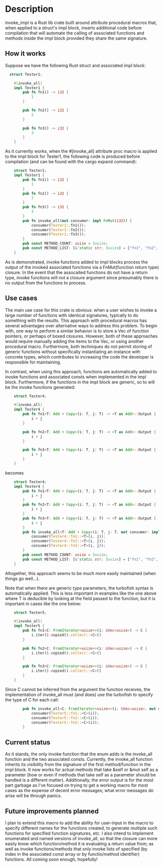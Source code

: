 # Description

invoke_impl is a Rust lib crate built around attribute procedural macros that, when applied to a struct's impl block, inserts additional code before compilation that will automate the calling of associated functions and methods inside the impl block provided they share the same signature. 

## How it works

Suppose we have the following Rust struct and associated impl block:

```Rust
  struct Tester1;

    #[invoke_all]
    impl Tester1 {
        pub fn fn1() -> i32 {
            1
        }

        pub fn fn2() -> i32 {
            2
        }

        pub fn fn3() -> i32 {
            3
        }
    }
```

As it currently works, when the #[invoke_all] attribute proc macro is applied to the impl block for Tester1, the following code is produced before compilation (and can be found with the cargo expand command):

```Rust
    struct Tester1;
    impl Tester1 {
        pub fn fn1() -> i32 {
            1
        }
        pub fn fn2() -> i32 {
            2
        }
        pub fn fn3() -> i32 {
            3
        }
        pub fn invoke_all(mut consumer: impl FnMut(i32)) {
            consumer(Tester1::fn1());
            consumer(Tester1::fn2());
            consumer(Tester1::fn3());
        }
        pub const METHOD_COUNT: usize = 3usize;
        pub const METHOD_LIST: [&'static str; 3usize] = ["fn1", "fn2", "fn3"];
    }
```

As is demonstrated, invoke functions added to impl blocks process the output of the invoked associated functions via a FnMut(function return type) closure. In the event that the assocaited functions do not have a return type, invoke functions will not a closure argument since presumably there is no output from the functions to process. 

## Use cases

The main use case for this crate is obvious: when a user wishes to invoke a large number of functions with identical signatures, typically to do something with the results. This approach with procedural macros has several advantages over alternative ways to address this problem. To begin with, one way to perform a similar behavior is to store a Vec of function pointers, or perhaps of boxed closures. However, both of these approaches would require manually adding the items to the Vec, or using another procedural macro. Furthermore, both techniques do not permit storing of generic functions without specifically instantiating an instance with concrete types, which contributes to increasing the code the developer is responsible for maintaining. 

In contrast, when using this approach, functions are automatically added to invoke functions and associated consts when implemented in the impl block. Furthermore, if the functions in the impl block are generic, so to will be the invoke functions generated:

```Rust
    struct Tester4;

    #[invoke_all]
    impl Tester4 {
        pub fn fn1<T: Add + Copy>(i: T, j: T) -> <T as Add>::Output {
            i + j
        }

        pub fn fn2<T: Add + Copy>(i: T, j: T) -> <T as Add>::Output {
            i + j
        }

        pub fn fn3<T: Add + Copy>(i: T, j: T) -> <T as Add>::Output {
            i + j
        }
    }
```

becomes 

```Rust
    struct Tester4;
    impl Tester4 {
        pub fn fn1<T: Add + Copy>(i: T, j: T) -> <T as Add>::Output {
            i + j
        }
        pub fn fn2<T: Add + Copy>(i: T, j: T) -> <T as Add>::Output {
            i + j
        }
        pub fn fn3<T: Add + Copy>(i: T, j: T) -> <T as Add>::Output {
            i + j
        }
        pub fn invoke_all<T: Add + Copy>(i: T, j: T, mut consumer: impl FnMut(<T as Add>::Output)) {
            consumer(Tester4::fn1::<T>(i, j));
            consumer(Tester4::fn2::<T>(i, j));
            consumer(Tester4::fn3::<T>(i, j));
        }
        pub const METHOD_COUNT: usize = 3usize;
        pub const METHOD_LIST: [&'static str; 3usize] = ["fn1", "fn2", "fn3"];
    }
```

Altogether, this approach seems to be much more easily maintained (when things go well...).

Note that when there are generic type parameters, the turbofish syntax is automatically applied. This is less important in examples like the one above where T is deducible by looking at the field passed to the function, but it is important in cases like the one below: 

```Rust
    struct Tester5;

    #[invoke_all]
    impl Tester5 {
        pub fn fn1<C: FromIterator<usize>>(i: &Vec<usize>) -> C {
            i.iter().copied().collect::<C>()
        }

        pub fn fn2<C: FromIterator<usize>>(i: &Vec<usize>) -> C {
            i.iter().copied().collect::<C>()
        }

        pub fn fn3<C: FromIterator<usize>>(i: &Vec<usize>) -> C {
            i.iter().copied().collect::<C>()
        }
    }
```

Since C cannot be inferred from the argument the function receives, the implementation of invoke_all must (and does) use the turbofish to specify the type of C for each call:

```Rust
        pub fn invoke_all<C: FromIterator<usize>>(i: &Vec<usize>, mut consumer: impl FnMut(C)) {
            consumer(Tester5::fn1::<C>(i));
            consumer(Tester5::fn2::<C>(i));
            consumer(Tester5::fn3::<C>(i));
        }
```

## Current status

As it stands, the only invoke function that the enum adds is the invoke_all function and the two associated consts. Currently, the invoke_all function inherits its visibility from the signature of the first method/function in the impl block. It now works for actual methods that take &self or &mut self as a parameter (how or even if methods that take self as a parameter should be handled is a different matter). Additionally, the error output is for the most part garbage as I've focused on trying to get a working macro for most cases as the expense of decent error messages; what error messages do arise will be through panics.

## Future improvements planned

I plan to extend this macro to add the ability for user-input in the macro to specify different names for the functions created, to generate multiple such functions for specified function signatures, etc. I also intend to implement enumerated and named versions of invoke_all, so that the closure can more easily know which function/method it is evaluating a return value from; as well as invoke functions/methods that only invoke lists of specified (by index in the associated const array or by functio/method identifier) functions. All coming soon enough, hopefully!

